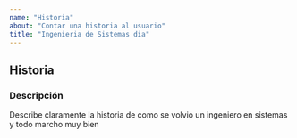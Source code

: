 ```yaml
---
name: "Historia"
about: "Contar una historia al usuario"
title: "Ingenieria de Sistemas dia"
---
```

## Historia
### Descripción
Describe claramente la historia de como se volvio un ingeniero en sistemas
y todo marcho muy bien
